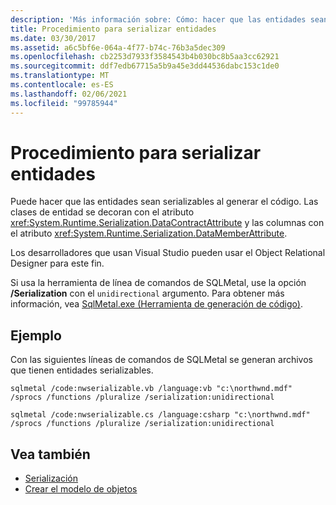 ```yaml
---
description: 'Más información sobre: Cómo: hacer que las entidades sean serializables'
title: Procedimiento para serializar entidades
ms.date: 03/30/2017
ms.assetid: a6c5bf6e-064a-4f77-b74c-76b3a5dec309
ms.openlocfilehash: cb2253d7933f3584543b4b030bc8b5aa3cc62921
ms.sourcegitcommit: ddf7edb67715a5b9a45e3dd44536dabc153c1de0
ms.translationtype: MT
ms.contentlocale: es-ES
ms.lasthandoff: 02/06/2021
ms.locfileid: "99785944"
---
```

# <a name="how-to-make-entities-serializable"></a>Procedimiento para serializar entidades

Puede hacer que las entidades sean serializables al generar el código. Las clases de entidad se decoran con el atributo <xref:System.Runtime.Serialization.DataContractAttribute> y las columnas con el atributo <xref:System.Runtime.Serialization.DataMemberAttribute>.  
  
 Los desarrolladores que usan Visual Studio pueden usar el Object Relational Designer para este fin.  
  
 Si usa la herramienta de línea de comandos de SQLMetal, use la opción **/Serialization** con el `unidirectional` argumento. Para obtener más información, vea [SqlMetal.exe (Herramienta de generación de código)](../../../../tools/sqlmetal-exe-code-generation-tool.md).  
  
## <a name="example"></a>Ejemplo  

 Con las siguientes líneas de comandos de SQLMetal se generan archivos que tienen entidades serializables.  
  
```console  
sqlmetal /code:nwserializable.vb /language:vb "c:\northwnd.mdf" /sprocs /functions /pluralize /serialization:unidirectional  
```  
  
```console  
sqlmetal /code:nwserializable.cs /language:csharp "c:\northwnd.mdf" /sprocs /functions /pluralize /serialization:unidirectional  
```  
  
## <a name="see-also"></a>Vea también

- [Serialización](serialization.md)
- [Crear el modelo de objetos](creating-the-object-model.md)
